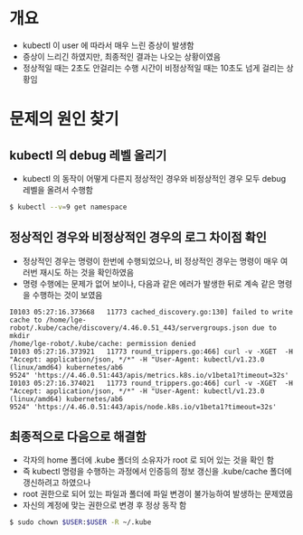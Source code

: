 # 개요
 - kubectl 이 user 에 따라서 매우 느린 증상이 발생함
 - 증상이 느리긴 하였지만, 최종적인 결과는 나오는 상황이였음
 - 정상적일 때는 2초도 안걸리는 수행 시간이 비정상적일 때는 10초도 넘게 걸리는 상황임


# 문제의 원인 찾기

## kubectl 의 debug 레벨 올리기
 - kubectl 의 동작이 어떻게 다른지 정상적인 경우와 비정상적인 경우 모두 debug 레벨을 올려서 수행함

```bash
$ kubectl --v=9 get namespace
```

## 정상적인 경우와 비정상적인 경우의 로그 차이점 확인
 - 정상적인 경우는 명령이 한번에 수행되었으나, 비 정상적인 경우는 명령이 매우 여러번 재시도 하는 것을 확인하였음
 - 명령 수행에는 문제가 없어 보이나, 다음과 같은 에러가 발생한 뒤로 계속 같은 명령을 수행하는 것이 보였음

```text
I0103 05:27:16.373668   11773 cached_discovery.go:130] failed to write cache to /home/lge-robot/.kube/cache/discovery/4.46.0.51_443/servergroups.json due to mkdir 
/home/lge-robot/.kube/cache: permission denied
I0103 05:27:16.373921   11773 round_trippers.go:466] curl -v -XGET  -H "Accept: application/json, */*" -H "User-Agent: kubectl/v1.23.0 (linux/amd64) kubernetes/ab6
9524" 'https://4.46.0.51:443/apis/metrics.k8s.io/v1beta1?timeout=32s'
I0103 05:27:16.374021   11773 round_trippers.go:466] curl -v -XGET  -H "Accept: application/json, */*" -H "User-Agent: kubectl/v1.23.0 (linux/amd64) kubernetes/ab6
9524" 'https://4.46.0.51:443/apis/node.k8s.io/v1beta1?timeout=32s'
```

## 최종적으로 다음으로 해결함
 - 각자의 home 폴더에 .kube 폴더의 소유자가 root 로 되어 있는 것을 확인 함
 - 즉 kubectl 명령을 수행하는 과정에서 인증등의 정보 갱신을 .kube/cache 폴더에 갱신하려고 하였으나
 - root 권한으로 되어 있는 파일과 폴더에 파일 변경이 불가능하여 발생하는 문제였음
 - 자신의 계정에 맞는 권한으로 변경 후 정상 동작 함

```bash
$ sudo chown $USER:$USER -R ~/.kube
```

